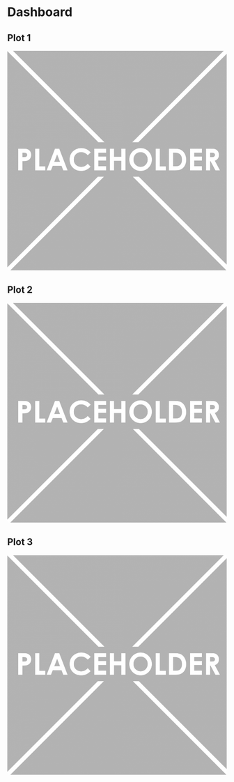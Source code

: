 # Dashboard

## Plot 1
![one](image1.png)

## Plot 2
![two](image2.png)

## Plot 3
![three](image3.png)